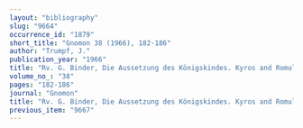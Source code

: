 ```yaml
---
layout: "bibliography"
slug: "9664"
occurrence_id: "1879"
short_title: "Gnomon 38 (1966), 182-186"
author: "Trumpf, J."
publication_year: "1966"
title: "Rv. G. Binder, Die Aussetzung des Königskindes. Kyros and Romulus"
volume_no_: "38"
pages: "182-186"
journal: "Gnomon"
title: "Rv. G. Binder, Die Aussetzung des Königskindes. Kyros and Romulus"
previous_item: "9667"
---
```

